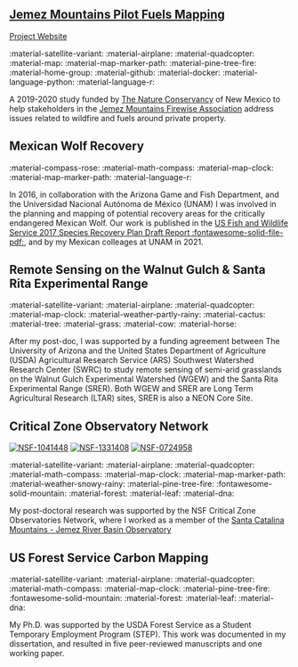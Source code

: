 ## [Jemez Mountains Pilot Fuels Mapping](https://promethean-gift.github.io)

[Project Website](https://promethean-gift.github.io)

:material-satellite-variant: :material-airplane: :material-quadcopter: :material-map: :material-map-marker-path: :material-pine-tree-fire: :material-home-group: :material-github: :material-docker: :material-language-python: :material-language-r:

A 2019-2020 study funded by [The Nature Conservancy](https://www.nature.org/en-us/about-us/where-we-work/united-states/new-mexico/contact-us/) of New Mexico to help stakeholders in the [Jemez Mountains Firewise Association](https://sites.google.com/view/jmfa-nm/home) address issues related to wildfire and fuels around private property.

## Mexican Wolf Recovery

:material-compass-rose: :material-math-compass: :material-map-clock: :material-map-marker-path: :material-language-r: 

In 2016, in collaboration with the Arizona Game and Fish Department, and the Universidad Nacional Autónoma de México (UNAM) I was involved in the planning and mapping of potential recovery areas for the critically endangered Mexican Wolf. Our work is published in the [US Fish and Wildlife Service 2017 Species Recovery Plan Draft Report :fontawesome-solid-file-pdf:](https://www.fws.gov/southwest/es/mexicanwolf/pdf/20170622_DftBioReport_Appendices.pdf), and by my Mexican colleages at UNAM in 2021. 

## Remote Sensing on the Walnut Gulch & Santa Rita Experimental Range

:material-satellite-variant: :material-airplane: :material-quadcopter: :material-map-clock: :material-weather-partly-rainy: :material-cactus: :material-tree: :material-grass: :material-cow: :material-horse:

After my post-doc, I was supported by a funding agreement between The University of Arizona and the United States Department of Agriculture (USDA) Agricultural Research Service (ARS) Southwest Watershed Research Center (SWRC) to study remote sensing of semi-arid grasslands on the Walnut Gulch Experimental Watershed (WGEW) and the Santa Rita Experimental Range (SRER). Both WGEW and SRER are Long Term Agricultural Research (LTAR) sites, SRER is also a NEON Core Site. 

## Critical Zone Observatory Network

[![NSF-1041448](https://img.shields.io/badge/NSF-1041448-blue.svg)](https://www.nsf.gov/awardsearch/showAward?AWD_ID=1041448) [![NSF-1331408](https://img.shields.io/badge/NSF-1331408-blue.svg)](https://www.nsf.gov/awardsearch/showAward?AWD_ID=1331408) [![NSF-0724958](https://img.shields.io/badge/NSF-0724958-blue.svg)](https://www.nsf.gov/awardsearch/showAward?AWD_ID=0724958)

:material-satellite-variant: :material-airplane: :material-quadcopter: :material-math-compass: :material-map-clock: :material-map-marker-path: :material-weather-snowy-rainy: :material-pine-tree-fire: :fontawesome-solid-mountain: :material-forest: :material-leaf: :material-dna:

My post-doctoral research was supported by the NSF Critical Zone Observatories Network, where I worked as a member of the [Santa Catalina Mountains - Jemez River Basin Observatory](https://czo-archive.criticalzone.org/catalina-jemez/)

## US Forest Service Carbon Mapping

:material-satellite-variant: :material-airplane: :material-quadcopter: :material-math-compass: :material-map-clock: :material-pine-tree-fire: :fontawesome-solid-mountain: :material-forest: :material-leaf: :material-dna:

My Ph.D. was supported by the USDA Forest Service as a Student Temporary Employment Program (STEP). This work was documented in my dissertation, and resulted in five peer-reviewed manuscripts and one working paper. 
